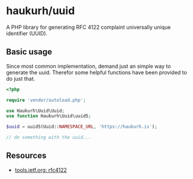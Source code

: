 # haukurh/uuid

A PHP library for generating RFC 4122 complaint universally unique identifier (UUID).

## Basic usage

Since most common implementation, demand just an simple way to generate the uuid.
Therefor some helpful functions have been provided to do just that.

```php
<?php

require 'vendor/autoload.php';

use Haukurh\Uuid\Uuid;
use function Haukurh\Uuid\uuid5;

$uuid = uuid5(Uuid::NAMESPACE_URL, 'https://haukurh.is');

// do something with the uuid...

```

## Resources

- [tools.ietf.org: rfc4122](https://tools.ietf.org/html/rfc4122)
